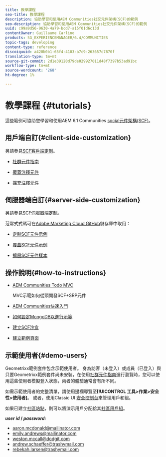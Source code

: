 ```yaml
---
title: 教學課程
seo-title: 教學課程
description: 協助學習和使用AEM Communities社交元件架構(SCF)的範例
seo-description: 協助學習和使用AEM Communities社交元件架構(SCF)的範例
uuid: c99a9d56-9630-4a79-bcd7-a15f01d6c13d
contentOwner: Guillaume Carlino
products: SG_EXPERIENCEMANAGER/6.4/COMMUNITIES
topic-tags: developing
content-type: reference
discoiquuid: a420b0b1-65f4-4103-a7c9-263657c7870f
translation-type: tm+mt
source-git-commit: 2d1e39120d79de029927011d48f7397b53ad91bc
workflow-type: tm+mt
source-wordcount: '268'
ht-degree: 1%

---
```



# 教學課程 {#tutorials}

這些範例可協助您學習和使用AEM 6.1 Communities [social元件架構(SCF)](scf.md)。

## 用戶端自訂{#client-side-customization}

另請參見[SCF客戶端定制](client-customize.md)。

* [社群元件指南](components-guide.md)

* [覆蓋注釋元件](overlay-comments.md)

* [擴充注釋元件](extend-comments.md)

## 伺服器端自訂{#server-side-customization}

另請參見[SCF伺服器端定制](server-customize.md)。

范常式式碼可在[Adobe Marketing Cloud GitHub](https://github.com/Adobe-Marketing-Cloud)儲存庫中取用：

* [定制SCF元件示例](https://github.com/Adobe-Marketing-Cloud/aem-scf-sample-components-customize)

* [覆蓋SCF元件示例](https://github.com/Adobe-Marketing-Cloud/aem-scf-sample-components-overlay)

* [擴展SCF元件樣本](https://github.com/Adobe-Marketing-Cloud/aem-scf-sample-components-extension)

## 操作說明{#how-to-instructions}

* [AEM Communities Todo MVC](https://github.com/Adobe-Marketing-Cloud/aem-communities-todomvc-sample)

   MVC示範如何從頭開發SCF+SRP元件

* [AEM Communities快速入門](getting-started.md)

* [如何設定MongoDB以進行示範](demo-mongo.md)

* [建立SCF沙盒](an-scf-sandbox.md)

* [建立範例頁面](create-sample-page.md)

## 示範使用者{#demo-users}

Geometrixx範例套件包含示範使用者。 身為訪客（未登入）或成員（已登入）與只要Geometrixx範例套件尚未安裝，在使用[社群元件指南](components-guide.md)進行瀏覽時，您可以使用這些使用者模擬登入狀態，兩者的體驗通常會有所不同。

如需示範使用者的完整清單，請使用邊欄導覽至&#x200B;**[!UICONTROL 工具>作業>安全性>使用者]**。 或者，使用Classic UI [安全控制台](http://localhost:4502/useradmin)來管理用戶和組。

如果已建立[社區站點](getting-started.md)，則可以將演示用戶分配給其[社區用戶組](users.md)。

***user id* /  *password:***

* aaron.mcdonald@mailinator.com
* emily.andrews@mailinator.com
* weston.mccall@dodgit.com
* andrew.schaeffer@trashymail.com
* rebekah.larsen@trashymail.com
